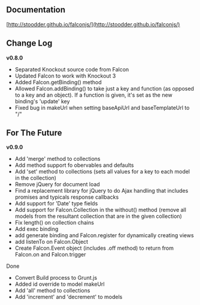 ## Documentation
[http://stoodder.github.io/falconjs/](http://stoodder.github.io/falconjs/)

## Change Log
**v0.8.0**
* Separated Knockout source code from Falcon
* Updated Falcon to work with Knockout 3
* Added Falcon.getBinding() method
* Allowed Falcon.addBinding() to take just a key and function (as opposed to a key and an object). If a function is given, it's set as the new binding's 'update' key
* Fixed bug in makeUrl when setting baseApiUrl and baseTemplateUrl to "/"


## For The Future
**v0.9.0**
* Add 'merge' method to collections
* Add method support fo obervables and defaults
* Add 'set' method to collections (sets all values for a key to each model in the collection)
* Remove jQuery for document load
* Find a replacement library for jQuery to do Ajax handling that includes promises and typicals response callbacks
* Add support for 'Date' type fields
* Add support for Falcon.Collection in the without() method (remove all models from the resultant collection that are in the given collection)
* Fix length() on collection chains
* Add exec binding
* add generate binding and Falcon.register for dynamically creating views
* add listenTo on Falcon.Object
* Create Falcon.Event object (includes .off method) to return from Falcon.on and Falcon.trigger

Done
* Convert Build process to Grunt.js
* Added id override to model makeUrl
* Add 'all' method to collections
* Add 'increment' and 'decrement' to models